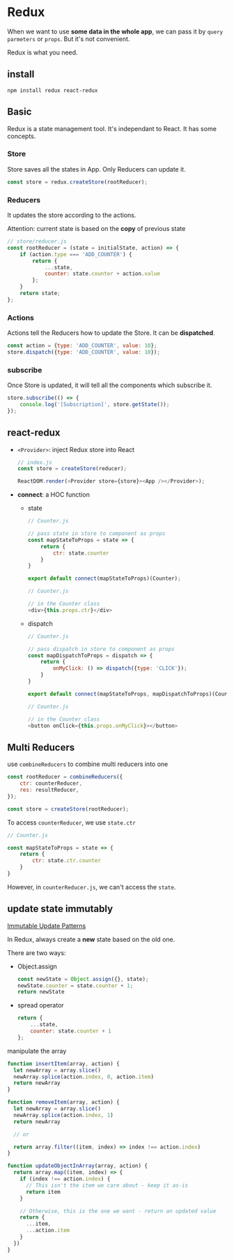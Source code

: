 # Redux

When we want to use **some data in the whole app**, we can pass it by `query parmeters` or `props`. But it's not convenient.

Redux is what you need.

## install 

```command
npm install redux react-redux
```

## Basic

Redux is a state management tool. It's independant to React. It has some concepts.

### Store

Store saves all the states in App. Only Reducers can update it.

```javascript
const store = redux.createStore(rootReducer);
```

### Reducers

It updates the store according to the actions.

Attention: current state is based on the **copy** of previous state

```javascript
// store/reducer.js
const rootReducer = (state = initialState, action) => {
    if (action.type === 'ADD_COUNTER') {
        return {
            ...state,
            counter: state.counter + action.value
        };
    }
    return state;
};
```

### Actions

Actions tell the Reducers how to update the Store. It can be **dispatched**.

```javascript
const action = {type: 'ADD_COUNTER', value: 10};
store.dispatch({type: 'ADD_COUNTER', value: 10});
```

### subscribe

Once Store is updated, it will tell all the components which subscribe it.

```javascript
store.subscribe(() => {
    console.log('[Subscription]', store.getState());
});
```
## react-redux

* `<Provider>`: inject Redux store into React

    ```javascript
    // index.js
    const store = createStore(reducer);

    ReactDOM.render(<Provider store={store}><App /></Provider>);
    ```

* **connect**: a HOC function

    * state

        ```javascript
        // Counter.js

        // pass state in store to component as props
        const mapStateToProps = state => {
            return {
                ctr: state.counter
            }
        }

        export default connect(mapStateToProps)(Counter);
        ```

        ```javascript
        // Counter.js

        // in the Counter class
        <div>{this.props.ctr}</div>
        ```
    
    * dispatch

        ```javascript
        // Counter.js

        // pass dispatch in store to component as props
        const mapDispatchToProps = dispatch => {
            return {
                onMyClick: () => dispatch({type: 'CLICK'});
            }
        }

        export default connect(mapStateToProps, mapDispatchToProps)(Counter);
        ```

        ```javascript
        // Counter.js

        // in the Counter class
        <button onClick={this.props.onMyClick}></button>
        ```

## Multi Reducers

use `combineReducers` to combine multi reducers into one

```javascript
const rootReducer = combineReducers({
    ctr: counterReducer,
    res: resultReducer,
});

const store = createStore(rootReducer);
```

To access `counterReducer`, we use `state.ctr`

```javascript
// Counter.js

const mapStateToProps = state => {
    return {
        ctr: state.ctr.counter
    }
}
```

However, in `counterReducer.js`, we can't access the `state`.


## update state immutably

[Immutable Update Patterns](https://redux.js.org/recipes/structuring-reducers/immutable-update-patterns/)

In Redux, always create a **new** state based on the old one.

There are two ways:

* Object.assign

    ```javascript
    const newState = Object.assign({}, state);
    newState.counter = state.counter + 1;
    return newState
    ```

* spread operator

    ```javascript
    return {
        ...state,
        counter: state.counter + 1
    };
    ```

manipulate the array

```javascript
function insertItem(array, action) {
  let newArray = array.slice()
  newArray.splice(action.index, 0, action.item)
  return newArray
}

function removeItem(array, action) {
  let newArray = array.slice()
  newArray.splice(action.index, 1)
  return newArray

  // or

  return array.filter((item, index) => index !== action.index)
}

function updateObjectInArray(array, action) {
  return array.map((item, index) => {
    if (index !== action.index) {
      // This isn't the item we care about - keep it as-is
      return item
    }

    // Otherwise, this is the one we want - return an updated value
    return {
      ...item,
      ...action.item
    }
  })
}
```

